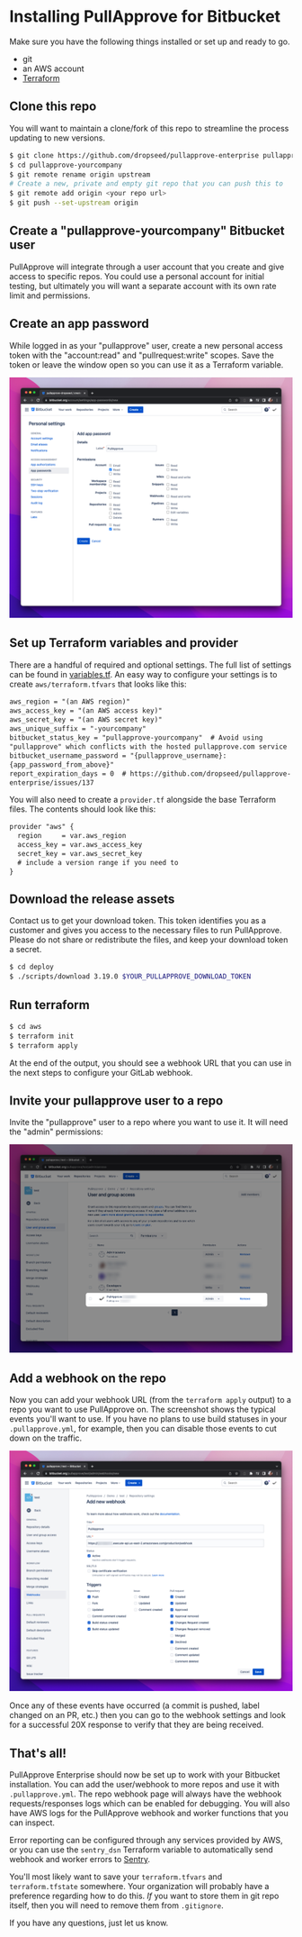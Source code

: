 # Installing PullApprove for Bitbucket

Make sure you have the following things installed or set up and ready to go.

- git
- an AWS account
- [Terraform](https://www.terraform.io/downloads.html)

## Clone this repo

You will want to maintain a clone/fork of this repo to streamline the process updating to new versions.

```sh
$ git clone https://github.com/dropseed/pullapprove-enterprise pullapprove-yourcompany
$ cd pullapprove-yourcompany
$ git remote rename origin upstream
# Create a new, private and empty git repo that you can push this to
$ git remote add origin <your repo url>
$ git push --set-upstream origin
```

## Create a "pullapprove-yourcompany" Bitbucket user

PullApprove will integrate through a user account that you create and give access to specific repos.
You could use a personal account for initial testing,
but ultimately you will want a separate account with its own rate limit and permissions.

## Create an app password

While logged in as your "pullapprove" user,
create a new personal access token with the "account:read" and "pullrequest:write" scopes.
Save the token or leave the window open so you can use it as a Terraform variable.

![Bitbucket app password](img/bitbucket-app-password.png)

## Set up Terraform variables and provider

There are a handful of required and optional settings.
The full list of settings can be found in [variables.tf](../aws/variables.tf).
An easy way to configure your settings is to create `aws/terraform.tfvars` that looks like this:

```hcl
aws_region = "(an AWS region)"
aws_access_key = "(an AWS access key)"
aws_secret_key = "(an AWS secret key)"
aws_unique_suffix = "-yourcompany"
bitbucket_status_key = "pullapprove-yourcompany"  # Avoid using "pullapprove" which conflicts with the hosted pullapprove.com service
bitbucket_username_password = "{pullapprove_username}:{app_password_from_above}"
report_expiration_days = 0  # https://github.com/dropseed/pullapprove-enterprise/issues/137
```

You will also need to create a `provider.tf` alongside the base Terraform files.
The contents should look like this:

```hcl
provider "aws" {
  region     = var.aws_region
  access_key = var.aws_access_key
  secret_key = var.aws_secret_key
  # include a version range if you need to
}
```

## Download the release assets

Contact us to get your download token.
This token identifies you as a customer and gives you access to the necessary files to run PullApprove. Please do not share or redistribute the files,
and keep your download token a secret.

```sh
$ cd deploy
$ ./scripts/download 3.19.0 $YOUR_PULLAPPROVE_DOWNLOAD_TOKEN
```

## Run terraform

```sh
$ cd aws
$ terraform init
$ terraform apply
```

At the end of the output,
you should see a webhook URL that you can use in the next steps to configure your GitLab webhook.

## Invite your pullapprove user to a repo

Invite the "pullapprove" user to a repo where you want to use it.
It will need the "admin" permissions:

![Invite to a repo](img/bitbucket-repo-invite.png)

## Add a webhook on the repo

Now you can add your webhook URL (from the `terraform apply` output) to a repo you want to use PullApprove on.
The screenshot shows the typical events you'll want to use.
If you have no plans to use build statuses in your `.pullapprove.yml`, for example, then you can disable those events to cut down on the traffic.

![Add webhook](img/bitbucket-webhook.png)

Once any of these events have occurred (a commit is pushed, label changed on an PR, etc.) then you can go to the webhook settings and look for a successful 20X response to verify that they are being received.

## That's all!

PullApprove Enterprise should now be set up to work with your Bitbucket
installation. You can add the user/webhook to more repos and use it with `.pullapprove.yml`. The repo webhook page will always have the webhook
requests/responses logs which can be enabled for debugging. You will also have AWS logs
for the PullApprove webhook and worker functions that you can inspect.

Error reporting can be configured through any services provided by AWS, or
you can use the `sentry_dsn` Terraform variable to automatically send webhook
and worker errors to [Sentry](https://sentry.io).

You'll most likely want to save your `terraform.tfvars` and `terraform.tfstate`
somewhere. Your organization will probably have a preference regarding how to do
this. *If* you want to store them in git repo itself, then you will need
to remove them from `.gitignore`.

If you have any questions, just let us know.
